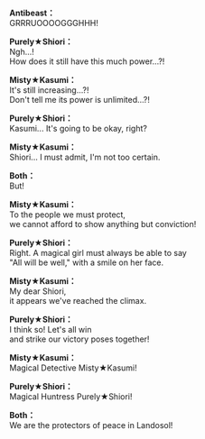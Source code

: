 # 

  
**Antibeast：**  
GRRRUOOOOGGGHHH!  
  
**Purely★Shiori：**  
Ngh...!  
How does it still have this much power...?!  
  
**Misty★Kasumi：**  
It's still increasing...?!  
Don't tell me its power is unlimited...?!  
  
**Purely★Shiori：**  
Kasumi... It's going to be okay, right?  
  
**Misty★Kasumi：**  
Shiori... I must admit, I'm not too certain.  
  
**Both：**  
But!  
  
**Misty★Kasumi：**  
To the people we must protect,  
we cannot afford to show anything but conviction!  
  
**Purely★Shiori：**  
Right. A magical girl must always be able to say  
\"All will be well,\" with a smile on her face.  
  
**Misty★Kasumi：**  
My dear Shiori,  
it appears we've reached the climax.  
  
**Purely★Shiori：**  
I think so! Let's all win  
and strike our victory poses together!  
  
**Misty★Kasumi：**  
Magical Detective Misty★Kasumi!  
  
**Purely★Shiori：**  
Magical Huntress Purely★Shiori!  
  
**Both：**  
We are the protectors of peace in Landosol!  
